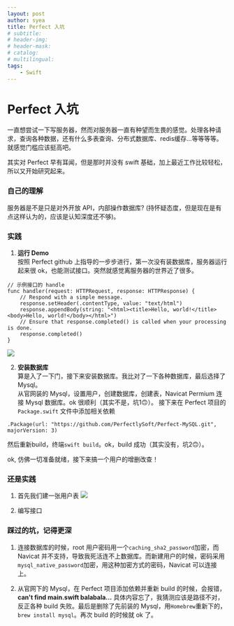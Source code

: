 ```yaml
---
layout: post
author: syea
title: Perfect 入坑
# subtitle:
# header-img: 
# header-mask:  
# catalog: 
# multilingual: 
tags:
    - Swift
---
```


# Perfect 入坑

一直想尝试一下写服务器，然而对服务器一直有种望而生畏的感觉。处理各种请求，查询各种数据，还有什么多表查询、分布式数据库、redis缓存...等等等等。就感觉门槛应该挺高吧。

其实对 Perfect 早有耳闻，但是那时并没有 swift 基础，加上最近工作比较轻松，所以又开始研究起来。

### 自己的理解

服务器是不是只是对外开放 API，内部操作数据库? (持怀疑态度，但是现在是有点这样认为的，应该是认知深度还不够)。

### 实践

1. **运行 Demo** <br>
按照 Perfect github 上指导的一步步进行，第一次没有装数据库，服务器运行起来很 ok，也能测试接口。突然就感觉离服务器的世界近了很多。
```
// 示例接口的 handle
func handler(request: HTTPRequest, response: HTTPResponse) {
	// Respond with a simple message.
	response.setHeader(.contentType, value: "text/html")
	response.appendBody(string: "<html><title>Hello, world!</title><body>Hello, world!</body></html>")
	// Ensure that response.completed() is called when your processing is done.
	response.completed()
}
```
![](http://owlvwomsh.bkt.clouddn.com/test1.png)

2. **安装数据库**<br>
算是入了一下门，接下来安装数据库。我比对了一下各种数据库，最后选择了 Mysql。<br>
从官网装的 Mysql，设置用户，创建数据库，创建表，Navicat Permium 连接 Mysql 数据库。ok 很顺利（其实不是，坑1🙃）。
接下来在 Perfect 项目的 `Package.swift` 文件中添加相关依赖
```
.Package(url: "https://github.com/PerfectlySoft/Perfect-MySQL.git", majorVersion: 3)
```
然后重新build，终端`swift build`。ok，build 成功（其实没有，坑2🙃）。

ok, 仿佛一切准备就绪，接下来搞一个用户的增删改查！

### 还是实践

1. 首先我们建一张用户表
![](http://owlvwomsh.bkt.clouddn.com/建表.png)

2. 编写接口

### 踩过的坑，记得更深

1. 连接数据库的时候，root 用户密码用一个`caching_sha2_password`加密，而 Navicat 并不支持，导致我死活连不上数据库。而新建用户的时候，密码采用`mysql_native_password`加密，用这种加密方式的密码，Navicat 可以连接上。

2. 从官网下的 Mysql，在 Perfect 项目添加依赖并重新 build 的时候，会报错，**can't find main.swift balabala...** 具体内容忘了，我猜测应该是路径不对，反正各种 build 失败。最后是删除了先前装的 Mysql，用`Homebrew`重新下的，`brew install mysql`。再次 build 的时候就 ok 了。